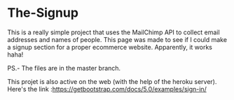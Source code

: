 # The-Signup
This is a really simple project that uses the MailChimp API to collect email addresses and names of people. This page was made to see if I could make a signup section for a proper ecommerce website. Apparently, it works haha!


PS.- The files are in the master branch.

This projet is also active on the web (with the help of the heroku server). Here's the link :https://getbootstrap.com/docs/5.0/examples/sign-in/

